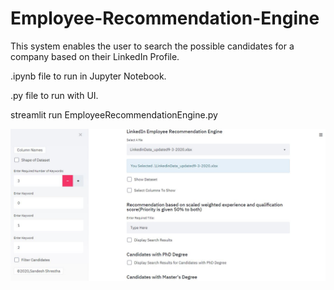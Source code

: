 # Employee-Recommendation-Engine
This system enables the user to search the possible candidates for a company based on their LinkedIn Profile.

.ipynb file to run in Jupyter Notebook.

.py file to run with UI.

streamlit run EmployeeRecommendationEngine.py

![alt text](https://github.com/sandeshshrestha45/Employee-Recommendation-Engine/blob/master/screenshot.JPG?raw=true)

